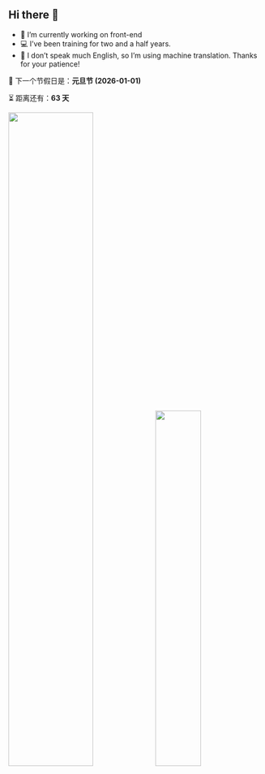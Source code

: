 ## Hi there 👋

* 💼 I’m currently working on front-end
* 💻 I’ve been training for two and a half years.
* 🙊 I don’t speak much English, so I’m using machine translation. Thanks for your patience!

<!-- holiday-start -->
📅 下一个节假日是：**元旦节 (2026-01-01)**

⏳ 距离还有：**63 天**
<!-- holiday-end -->

<img align="" width="57.5%" src="https://github-readme-stats-fork-alpha.vercel.app/api?username=rzzf&hide_title=true&hide_border=true&show_icons=true&line_height=21&border_radius=0&title_color=41b883&icon_color=41b883&text_color=959598&bg_color=9ca3af00" /><img align="" width="42.4%" src="https://github-readme-stats-fork-alpha.vercel.app/api/top-langs/?username=rzzf&exclude_repo=rzzf.github.io&hide_title=true&hide_border=true&include_all_commits=true&layout=compact&border_radius=0&title_color=41b883&icon_color=41b883&text_color=959598&bg_color=9ca3af00" />

<!--
<picture>
  <source media="(prefers-color-scheme: dark)" srcset="https://raw.githubusercontent.com/rzzf/rzzf/output/github-contribution-grid-snake-dark.svg" />
  <source media="(prefers-color-scheme: light)" srcset="https://raw.githubusercontent.com/rzzf/rzzf/output/github-contribution-grid-snake.svg" />
  <img alt="github-snake" src="github-snake.svg" />
</picture>
-->
